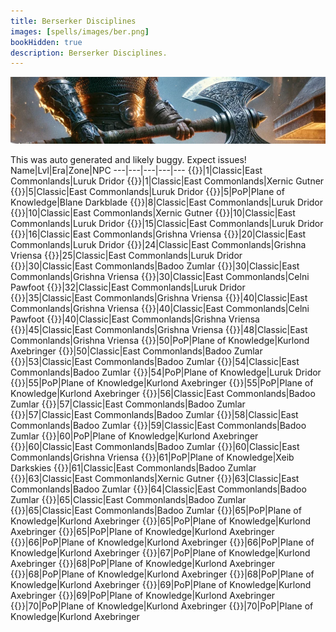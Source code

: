 ```yaml
---
title: Berserker Disciplines
images: [spells/images/ber.png]
bookHidden: true
description: Berserker Disciplines.
---
```

![Berserker Disciplines](images/ber-banner.png)

This was auto generated and likely buggy. Expect issues!
Name|Lvl|Era|Zone|NPC
---|---|---|---|---
{{<spell id="4937" name="Corroded Axe">}}|1|Classic|East Commonlands|Luruk Dridor
{{<spell id="5225" name="Throw Stone">}}|1|Classic|East Commonlands|Xernic Gutner
{{<spell id="4938" name="Blunt Axe">}}|5|Classic|East Commonlands|Luruk Dridor
{{<spell id="25060" name="Elbow Strike">}}|5|PoP|Plane of Knowledge|Blane Darkblade
{{<spell id="4928" name="Leg Strike">}}|8|Classic|East Commonlands|Luruk Dridor
{{<spell id="4721" name="Focused Will Discipline">}}|10|Classic|East Commonlands|Xernic Gutner
{{<spell id="4939" name="Steel Axe">}}|10|Classic|East Commonlands|Luruk Dridor
{{<spell id="4940" name="Bearded Axe">}}|15|Classic|East Commonlands|Luruk Dridor
{{<spell id="4931" name="Head Strike">}}|16|Classic|East Commonlands|Grishna Vriensa
{{<spell id="4941" name="Mithril Axe">}}|20|Classic|East Commonlands|Luruk Dridor
{{<spell id="4934" name="Divertive Strike">}}|24|Classic|East Commonlands|Grishna Vriensa
{{<spell id="4942" name="Balanced War Axe">}}|25|Classic|East Commonlands|Luruk Dridor
{{<spell id="5027" name="Battle Cry">}}|30|Classic|East Commonlands|Badoo Zumlar
{{<spell id="4943" name="Bonesplicer Axe">}}|30|Classic|East Commonlands|Grishna Vriensa
{{<spell id="4585" name="Resistant Discipline">}}|30|Classic|East Commonlands|Celni Pawfoot
{{<spell id="4929" name="Leg Cut">}}|32|Classic|East Commonlands|Luruk Dridor
{{<spell id="4944" name="Fleshtear Axe">}}|35|Classic|East Commonlands|Grishna Vriensa
{{<spell id="4945" name="Cold Steel Cleaving Axe">}}|40|Classic|East Commonlands|Grishna Vriensa
{{<spell id="4587" name="Fearless Discipline">}}|40|Classic|East Commonlands|Celni Pawfoot
{{<spell id="4932" name="Head Pummel">}}|40|Classic|East Commonlands|Grishna Vriensa
{{<spell id="4946" name="Mithril Bloodaxe">}}|45|Classic|East Commonlands|Grishna Vriensa
{{<spell id="4935" name="Distracting Strike">}}|48|Classic|East Commonlands|Grishna Vriensa
{{<spell id="4947" name="Rage Axe">}}|50|PoP|Plane of Knowledge|Kurlond Axebringer
{{<spell id="5028" name="War Cry">}}|50|Classic|East Commonlands|Badoo Zumlar
{{<spell id="5039" name="Inspired Anger Discipline">}}|53|Classic|East Commonlands|Badoo Zumlar
{{<spell id="5037" name="Cleaving Rage Discipline">}}|54|Classic|East Commonlands|Badoo Zumlar
{{<spell id="4930" name="Leg Slice">}}|54|PoP|Plane of Knowledge|Luruk Dridor
{{<spell id="8924" name="Aura of Rage">}}|55|PoP|Plane of Knowledge|Kurlond Axebringer
{{<spell id="4948" name="Bloodseeker's Axe">}}|55|PoP|Plane of Knowledge|Kurlond Axebringer
{{<spell id="5040" name="Reckless Discipline">}}|56|Classic|East Commonlands|Badoo Zumlar
{{<spell id="5029" name="Battle Cry of Dravel">}}|57|Classic|East Commonlands|Badoo Zumlar
{{<spell id="5035" name="Focused Fury Discipline">}}|57|Classic|East Commonlands|Badoo Zumlar
{{<spell id="5041" name="Blind Rage Discipline">}}|58|Classic|East Commonlands|Badoo Zumlar
{{<spell id="5038" name="Battle Focus Discipline">}}|59|Classic|East Commonlands|Badoo Zumlar
{{<spell id="4949" name="Battlerage Axe">}}|60|PoP|Plane of Knowledge|Kurlond Axebringer
{{<spell id="5034" name="Burning Rage Discipline">}}|60|Classic|East Commonlands|Badoo Zumlar
{{<spell id="4933" name="Head Crush">}}|60|Classic|East Commonlands|Grishna Vriensa
{{<spell id="6754" name="Rage Volley">}}|61|PoP|Plane of Knowledge|Xeib Darkskies
{{<spell id="5044" name="Sprint Discipline">}}|61|Classic|East Commonlands|Badoo Zumlar
{{<spell id="4687" name="Healing Will Discipline">}}|63|Classic|East Commonlands|Xernic Gutner
{{<spell id="5042" name="Indomitable Discipline">}}|63|Classic|East Commonlands|Badoo Zumlar
{{<spell id="5030" name="War Cry of Dravel">}}|64|Classic|East Commonlands|Badoo Zumlar
{{<spell id="5031" name="Battle Cry of the Mastruq">}}|65|Classic|East Commonlands|Badoo Zumlar
{{<spell id="5043" name="Cleaving Anger Discipline">}}|65|Classic|East Commonlands|Badoo Zumlar
{{<spell id="4936" name="Confusing Strike">}}|65|PoP|Plane of Knowledge|Kurlond Axebringer
{{<spell id="4950" name="Deathfury Axe">}}|65|PoP|Plane of Knowledge|Kurlond Axebringer
{{<spell id="5107" name="Tainted Axe of Hatred">}}|65|PoP|Plane of Knowledge|Kurlond Axebringer
{{<spell id="6172" name="Axe of the Destroyer">}}|66|PoP|Plane of Knowledge|Kurlond Axebringer
{{<spell id="6200" name="Unpredictable Rage Discipline">}}|66|PoP|Plane of Knowledge|Kurlond Axebringer
{{<spell id="6169" name="Crippling Strike">}}|67|PoP|Plane of Knowledge|Kurlond Axebringer
{{<spell id="8003" name="Cry Havoc">}}|68|PoP|Plane of Knowledge|Kurlond Axebringer
{{<spell id="6170" name="Mind Strike">}}|68|PoP|Plane of Knowledge|Kurlond Axebringer
{{<spell id="6201" name="Unflinching Will Discipline">}}|68|PoP|Plane of Knowledge|Kurlond Axebringer
{{<spell id="6171" name="Baffling Strike">}}|69|PoP|Plane of Knowledge|Kurlond Axebringer
{{<spell id="6729" name="Destroyer's Volley">}}|69|PoP|Plane of Knowledge|Kurlond Axebringer
{{<spell id="8477" name="Bloodlust Aura">}}|70|PoP|Plane of Knowledge|Kurlond Axebringer
{{<spell id="8476" name="Bloodthirst">}}|70|PoP|Plane of Knowledge|Kurlond Axebringer
